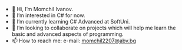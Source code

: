 - 👋 Hi, I’m Momchil Ivanov.
- 👀 I’m interested in C# for now.
- 🌱 I’m currently learning C# Advanced at SoftUni.
- 💞️ I’m looking to collaborate on projects which will help me learn the basic and advanced aspects of programming.
- 📫 How to reach me: e-mail: momchil2207@abv.bg

<!---
Momchil-Ivanov/Momchil-Ivanov is a ✨ special ✨ repository because its `README.md` (this file) appears on your GitHub profile.
You can click the Preview link to take a look at your changes.
--->
